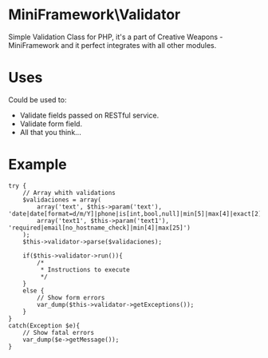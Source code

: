MiniFramework\Validator
=======================

Simple Validation Class for PHP, it's a part of Creative Weapons - MiniFramework and it perfect integrates with all other modules.

Uses
====
Could be used to:

- Validate fields passed on RESTful service.
- Validate form field.
- All that you think...

Example
=======

	try {
		// Array whith validations
		$validaciones = array(
			array('text', $this->param('text'), 'date|date[format=d/m/Y]|phone|is[int,bool,null]|min[5]|max[4]|exact[2]|zip|url|ip|ip[v4]|ip[v6]|ip[reject_private]'),
			array('text1', $this->param('text1'), 'required|email[no_hostname_check]|min[4]|max[25]')
		);
		$this->validator->parse($validaciones);
	
		if($this->validator->run()){
			/*
			 * Instructions to execute
			 */
		}
		else {
			// Show form errors
			var_dump($this->validator->getExceptions());
		}
	}
	catch(Exception $e){
		// Show fatal errors
		var_dump($e->getMessage());
	}